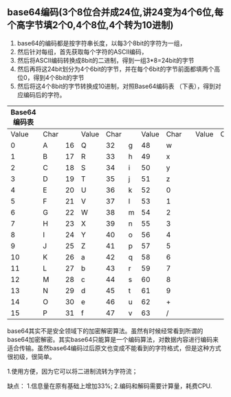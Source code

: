 ## base64编码(3个8位合并成24位,讲24变为4个6位,每个高字节填2个0,4个8位,4个转为10进制)

1. base64的编码都是按字符串长度，以每3个8bit的字符为一组，
2. 然后针对每组，首先获取每个字符的ASCII编码，
3. 然后将ASCII编码转换成8bit的二进制，得到一组3*8=24bit的字节
4. 然后再将这24bit划分为4个6bit的字节，并在每个6bit的字节前面都填两个高位0，得到4个8bit的字节
5. 然后将这4个8bit的字节转换成10进制，对照Base64编码表 （下表），得到对应编码后的字符。

| **Base64 编码表** |      |      |       |      |      |       |      |      |       |      |
| ----------------- | ---- | ---- | ----- | ---- | ---- | ----- | ---- | ---- | ----- | ---- |
| Value             | Char |      | Value | Char |      | Value | Char |      | Value | Char |
| 0                 | A    | 16   | Q     | 32   | g    | 48    | w    |      |       |      |
| 1                 | B    | 17   | R     | 33   | h    | 49    | x    |      |       |      |
| 2                 | C    | 18   | S     | 34   | i    | 50    | y    |      |       |      |
| 3                 | D    | 19   | T     | 35   | j    | 51    | z    |      |       |      |
| 4                 | E    | 20   | U     | 36   | k    | 52    | 0    |      |       |      |
| 5                 | F    | 21   | V     | 37   | l    | 53    | 1    |      |       |      |
| 6                 | G    | 22   | W     | 38   | m    | 54    | 2    |      |       |      |
| 7                 | H    | 23   | X     | 39   | n    | 55    | 3    |      |       |      |
| 8                 | I    | 24   | Y     | 40   | o    | 56    | 4    |      |       |      |
| 9                 | J    | 25   | Z     | 41   | p    | 57    | 5    |      |       |      |
| 10                | K    | 26   | a     | 42   | q    | 58    | 6    |      |       |      |
| 11                | L    | 27   | b     | 43   | r    | 59    | 7    |      |       |      |
| 12                | M    | 28   | c     | 44   | s    | 60    | 8    |      |       |      |
| 13                | N    | 29   | d     | 45   | t    | 61    | 9    |      |       |      |
| 14                | O    | 30   | e     | 46   | u    | 62    | +    |      |       |      |
| 15                | P    | 31   | f     | 47   | v    | 63    | /    |      |       |      |

base64其实不是安全领域下的加密解密算法。虽然有时候经常看到所谓的base64加密解密。其实base64只能算是一个编码算法，对数据内容进行编码来适合传输。虽然base64编码过后原文也变成不能看到的字符格式，但是这种方式很初级，很简单。



1.使用方便，因为它可以将二进制流转为字符流；

缺点：
1.信息量在原有基础上增加33%;
2.编码和解码需要计算量，耗费CPU.